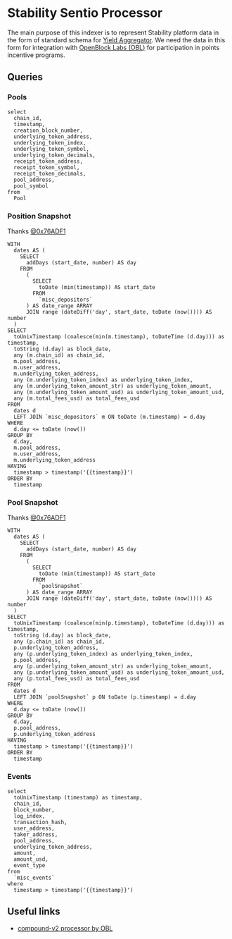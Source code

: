 # Stability Sentio Processor

The main purpose of this indexer is to represent Stability platform data in the form of standard schema for [Yield Aggregator](https://github.com/delta-hq/schemas/blob/main/schemas/yield-aggregator/SCHEMA.md).
We need the data in this form for integration with [OpenBlock Labs (OBL)](https://www.openblocklabs.com/) for participation in points incentive programs.

## Queries

### Pools

```
select
  chain_id,
  timestamp,
  creation_block_number,
  underlying_token_address,
  underlying_token_index,
  underlying_token_symbol,
  underlying_token_decimals,
  receipt_token_address,
  receipt_token_symbol,
  receipt_token_decimals,
  pool_address,
  pool_symbol
from
  Pool
```

### Position Snapshot

Thanks [@0x76ADF1](https://github.com/0x76ADF1)

```
WITH
  dates AS (
    SELECT
      addDays (start_date, number) AS day
    FROM
      (
        SELECT
          toDate (min(timestamp)) AS start_date
        FROM
          `misc_depositors`
      ) AS date_range ARRAY
      JOIN range (dateDiff('day', start_date, toDate (now()))) AS number
  )
SELECT
  toUnixTimestamp (coalesce(min(m.timestamp), toDateTime (d.day))) as timestamp,
  toString (d.day) as block_date,
  any (m.chain_id) as chain_id,
  m.pool_address,
  m.user_address,
  m.underlying_token_address,
  any (m.underlying_token_index) as underlying_token_index,
  any (m.underlying_token_amount_str) as underlying_token_amount,
  any (m.underlying_token_amount_usd) as underlying_token_amount_usd,
  any (m.total_fees_usd) as total_fees_usd
FROM
  dates d
  LEFT JOIN `misc_depositors` m ON toDate (m.timestamp) = d.day
WHERE
  d.day <= toDate (now())
GROUP BY
  d.day,
  m.pool_address,
  m.user_address,
  m.underlying_token_address
HAVING
  timestamp > timestamp('{{timestamp}}')
ORDER BY
  timestamp
```

### Pool Snapshot

Thanks [@0x76ADF1](https://github.com/0x76ADF1)

```
WITH
  dates AS (
    SELECT
      addDays (start_date, number) AS day
    FROM
      (
        SELECT
          toDate (min(timestamp)) AS start_date
        FROM
          `poolSnapshot`
      ) AS date_range ARRAY
      JOIN range (dateDiff('day', start_date, toDate (now()))) AS number
  )
SELECT
  toUnixTimestamp (coalesce(min(p.timestamp), toDateTime (d.day))) as timestamp,
  toString (d.day) as block_date,
  any (p.chain_id) as chain_id,
  p.underlying_token_address,
  any (p.underlying_token_index) as underlying_token_index,
  p.pool_address,
  any (p.underlying_token_amount_str) as underlying_token_amount,
  any (p.underlying_token_amount_usd) as underlying_token_amount_usd,
  any (p.total_fees_usd) as total_fees_usd
FROM
  dates d
  LEFT JOIN `poolSnapshot` p ON toDate (p.timestamp) = d.day
WHERE
  d.day <= toDate (now())
GROUP BY
  d.day,
  p.pool_address,
  p.underlying_token_address
HAVING
  timestamp > timestamp('{{timestamp}}')
ORDER BY
  timestamp
```

### Events

```
select
  toUnixTimestamp (timestamp) as timestamp,
  chain_id,
  block_number,
  log_index,
  transaction_hash,
  user_address,
  taker_address,
  pool_address,
  underlying_token_address,
  amount,
  amount_usd,
  event_type
from
  `misc_events`
where
  timestamp > timestamp('{{timestamp}}')
```

## Useful links 

* [compound-v2 processor by OBL](https://github.com/delta-hq/sentio-processors/blob/main/processors/compound-v2-ethereum/src/processor.ts)
